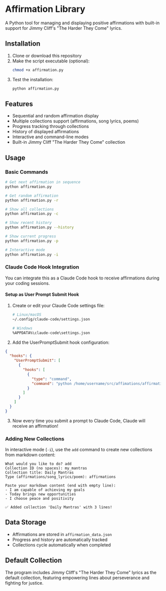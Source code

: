 # Affirmation Library

A Python tool for managing and displaying positive affirmations with built-in support for Jimmy Cliff's "The Harder They Come" lyrics.

## Installation

1. Clone or download this repository
2. Make the script executable (optional):
   ```bash
   chmod +x affirmation.py
   ```
3. Test the installation:
   ```bash
   python affirmation.py
   ```

## Features

- Sequential and random affirmation display
- Multiple collections support (affirmations, song lyrics, poems)
- Progress tracking through collections
- History of displayed affirmations
- Interactive and command-line modes
- Built-in Jimmy Cliff "The Harder They Come" collection

## Usage

### Basic Commands

```bash
# Get next affirmation in sequence
python affirmation.py

# Get random affirmation
python affirmation.py -r

# Show all collections
python affirmation.py -c

# Show recent history
python affirmation.py --history

# Show current progress
python affirmation.py -p

# Interactive mode
python affirmation.py -i
```

### Claude Code Hook Integration

You can integrate this as a Claude Code hook to receive affirmations during your coding sessions.

#### Setup as User Prompt Submit Hook

1. Create or edit your Claude Code settings file:
   ```bash
   # Linux/macOS
   ~/.config/claude-code/settings.json
   
   # Windows
   %APPDATA%\claude-code\settings.json
   ```

2. Add the UserPromptSubmit hook configuration:
```json
{
  "hooks": {
    "UserPromptSubmit": [
      {
        "hooks": [
          {
            "type": "command",
            "command": "python /home/username/src/affimations/affirmation.py"
          }
        ]
      }
    ]
  }
}
```

3. Now every time you submit a prompt to Claude Code, Claude will receive an affirmation!

### Adding New Collections

In interactive mode (`-i`), use the `add` command to create new collections from markdown content:

```
What would you like to do? add
Collection ID (no spaces): my_mantras
Collection title: Daily Mantras
Type (affirmations/song_lyrics/poem): affirmations

Paste your markdown content (end with empty line):
- I am capable of achieving my goals
- Today brings new opportunities
- I choose peace and positivity

✅ Added collection 'Daily Mantras' with 3 lines!
```

## Data Storage

- Affirmations are stored in `affirmation_data.json`
- Progress and history are automatically tracked
- Collections cycle automatically when completed

## Default Collection

The program includes Jimmy Cliff's "The Harder They Come" lyrics as the default collection, featuring empowering lines about perseverance and fighting for justice.
